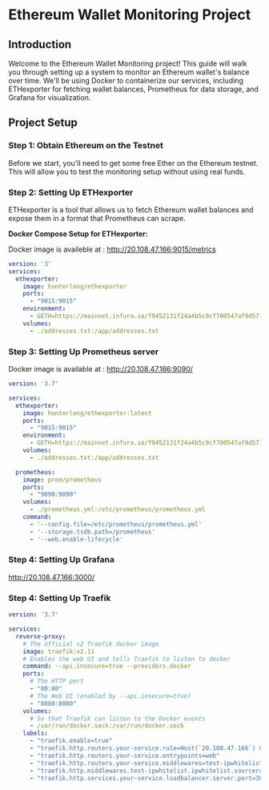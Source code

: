# Ethereum Wallet Monitoring Project

## Introduction

Welcome to the Ethereum Wallet Monitoring project! This guide will walk you through setting up a system to monitor an Ethereum wallet's balance over time. We'll be using Docker to containerize our services, including ETHexporter for fetching wallet balances, Prometheus for data storage, and Grafana for visualization.

## Project Setup

### Step 1: Obtain Ethereum on the Testnet

Before we start, you'll need to get some free Ether on the Ethereum testnet. This will allow you to test the monitoring setup without using real funds.

### Step 2: Setting Up ETHexporter

ETHexporter is a tool that allows us to fetch Ethereum wallet balances and expose them in a format that Prometheus can scrape.

**Docker Compose Setup for ETHexporter:**


Docker image is availeble at : http://20.108.47.166:9015/metrics

```yaml
version: '3'
services:
  ethexporter:
    image: hunterlong/ethexporter
    ports:
      - "9015:9015"
    environment:
      - GETH=https://mainnet.infura.io/f9452131f24a4b5c9cf700547af9d571
    volumes:
      - ./addresses.txt:/app/addresses.txt

```

### Step 3: Setting Up Prometheus server

Docker image is available at : http://20.108.47.166:9090/

```yaml
version: '3.7'

services:
  ethexporter:
    image: hunterlong/ethexporter:latest
    ports:
      - "9015:9015"
    environment:
      - GETH=https://mainnet.infura.io/f9452131f24a4b5c9cf700547af9d571
    volumes:
      - ./addresses.txt:/app/addresses.txt

  prometheus:
    image: prom/prometheus
    ports:
      - "9090:9090"
    volumes:
      - ./prometheus.yml:/etc/prometheus/prometheus.yml
    command:
      - '--config.file=/etc/prometheus/prometheus.yml'
      - '--storage.tsdb.path=/prometheus'
      - '--web.enable-lifecycle'

```

### Step 4: Setting Up Grafana


http://20.108.47.166:3000/



### Step 4: Setting Up Traefik


```yaml
version: '3.7'

services:
  reverse-proxy:
    # The official v2 Traefik docker image
    image: traefik:v2.11
    # Enables the web UI and tells Traefik to listen to docker
    command: --api.insecure=true --providers.docker
    ports:
      # The HTTP port
      - "80:80"
      # The Web UI (enabled by --api.insecure=true)
      - "8080:8080"
    volumes:
      # So that Traefik can listen to the Docker events
      - /var/run/docker.sock:/var/run/docker.sock
    labels:
      - "traefik.enable=true"
      - "traefik.http.routers.your-service.rule=Host(`20.108.47.166`) && PathPrefix(`/`)"
      - "traefik.http.routers.your-service.entrypoints=web"
      - "traefik.http.routers.your-service.middlewares=test-ipwhitelist"
      - "traefik.http.middlewares.test-ipwhitelist.ipwhitelist.sourcerange=197.8.1.185"
      - "traefik.http.services.your-service.loadbalancer.server.port=3000"


```

